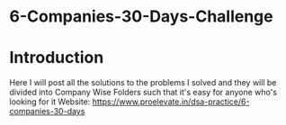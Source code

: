# 6-Companies-30-Days-Challenge
# Introduction
Here I will post all the solutions to the problems I solved and they will be divided into Company Wise Folders such that it's easy for anyone who's looking for it
Website: https://www.proelevate.in/dsa-practice/6-companies-30-days
